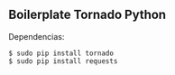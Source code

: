 ## Boilerplate Tornado Python

Dependencias:

	$ sudo pip install tornado
	$ sudo pip install requests